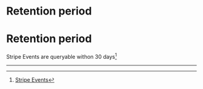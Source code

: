 # Retention period

# Retention period

Stripe Events are queryable withon 30 days[^stripe]

---

[^stripe]: [Stripe Events](https://docs.stripe.com/api/events/retrieve)

